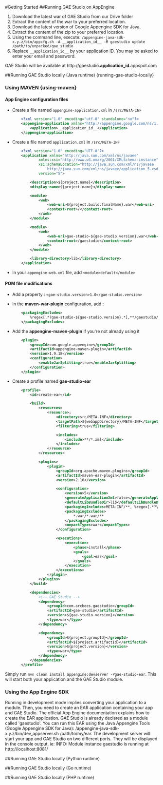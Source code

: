 #Getting Started
##Running GAE Studio on AppEngine
1. Download the latest war of GAE Studio from our Drive folder
2. Extract the content of the war to your preferred location.
3. Download the latest version of Google Appengine SDK for Java.
4. Extract the content of the zip to your preferred location.
5. Using the command line, execute: `/appengine-java-sdk-x.y.z/bin/appcfg.sh -A __application_id__ -M gaestudio update /path/to/unpacked/gae_studio`
6. Replace `__application_id__` by your application ID. You may be asked to enter your email and password.

GAE Studio will be available at http://gaestudio.__application_id__.appspot.com

##Running GAE Studio locally (Java runtime) {running-gae-studio-locally}
### Using MAVEN {using-maven}
#### App Engine configuration files

* Create a file named `appengine-application.xml` in `/src/META-INF`

    ```xml
        <?xml version="1.0" encoding="utf-8" standalone="no"?>
        <appengine-application xmlns="http://appengine.google.com/ns/1.0">
            <application>__application_id__</application>
        </appengine-application>
    ```

* Create a file named `application.xml` in `/src/META-INF`

    ```xml
        <?xml version="1.0" encoding="UTF-8"?>
        <application xmlns="http://java.sun.com/xml/ns/javaee"
                xmlns:xsi="http://www.w3.omarg/2001/XMLSchema-instance"
                xsi:schemaLocation="http://java.sun.com/xml/ns/javaee
                    http://java.sun.com/xml/ns/javaee/application_5.xsd"
                version="5">

            <description>${project.name}</description>
            <display-name>${project.name}</display-name>

            <module>
                <web>
                    <web-uri>${project.build.finalName}.war</web-uri>
                    <context-root>/</context-root>
                </web>
            </module>

            <module>
                <web>
                    <web-uri>gae-studio-${gae-studio.version}.war</web-uri>
                    <context-root>/gaestudio</context-root>
                </web>
            </module>

            <library-directory>lib</library-directory>
        </application>
    ```

* In your `appengine-web.xml` file, add `<module>default</module>`

#### POM file modifications
* Add a property : `<gae-studio.version>1.0</gae-studio.version>`
* In the **maven-war-plugin** configuration, add :

    ```xml
        <packagingExcludes>
            %regex[.*?gae-studio-${gae-studio.version}.*],**/gaestudio/**, *.war, *.war/**
        </packagingExcludes>
    ```

* Add the **appengine-maven-plugin** if you're not already using it

    ```xml
        <plugin>
            <groupId>com.google.appengine</groupId>
            <artifactId>appengine-maven-plugin</artifactId>
            <version>1.9.18</version>
            <configuration>
                <enableJarSplitting>true</enableJarSplitting>
            </configuration>
        </plugin>
    ```

* Create a profile named **gae-studio-ear**

    ```xml
        <profile>
            <id>create-ear</id>

            <build>
                <resources>
                    <resource>;
                        <directory>src/META-INF</directory>
                        <targetPath>${webappDirectory}/META-INF</targetPath>
                        <filtering>true</filtering>

                        <includes>
                            <include>**/*.xml</include>
                        </includes>
                    </resource>
                </resources>

                <plugins>
                    <plugin>
                        <groupId>org.apache.maven.plugins</groupId>
                        <artifactId>maven-ear-plugin</artifactId>
                        <version>2.10</version>

                        <configuration>
                            <version>5</version>
                            <generateApplicationXml>false</generateApplicationXml>
                            <defaultLibBundleDir>lib</defaultLibBundleDir>
                            <packagingIncludes>META-INF/**, %regex[.*?\.war/.*]</packagingIncludes>
                            <packagingExcludes>
                                *.war/*.war/**
                            </packagingExcludes>
                            <unpackTypes>war</unpackTypes>
                        </configuration>

                        <executions>
                            <execution>
                                <phase>install</phase>
                                <goals>
                                    <goal>ear</goal>
                                </goals>
                            </execution>
                        </executions>
                    </plugin>
                </plugins>
            </build>

            <dependencies>
                <!-- GAE Studio -->
                <dependency>
                    <groupId>com.arcbees.gaestudio</groupId>
                    <artifactId>gae-studio</artifactId>
                    <version>${gae-studio.version}</version>
                    <type>war</type>
                </dependency>

                <dependency>
                    <groupId>${project.groupId}</groupId>
                    <artifactId>${project.artifactId}</artifactId>
                    <version>${project.version}</version>
                    <type>war</type>
                </dependency>
            </dependencies>
        </profile>
    ```

Simply run `mvn clean install appengine:devserver -Pgae-studio-ear`. This will start both your application and the GAE Studio module.

### Using the App Engine SDK
Running in development mode implies converting your application to a module. Then, you need to create an EAR
application containing your app and GAE Studio. The official App Engine documentation explains how to create the EAR application.
GAE Studio is already declared as a module called 'gaestudio'.
You can run this EAR using the Java Appengine Tools (Google Appengine SDK for Java): /appengine-java-sdk-x.y.z/bin/dev_appserver.sh /path/to/my/ear.
The development server will start your app and GAE Studio on two different ports. They will be displayed in the
console output. ie: INFO: Module instance gaestudio is running at http://localhost:8081/

##Running GAE Studio locally (Python runtime)

##Running GAE Studio locally (Go runtime)

##Running GAE Studio locally (PHP runtime)
